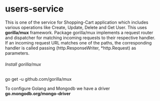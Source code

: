 # users-service

This is one of the service for Shopping-Cart application which includes various operations like Create, Update, Delete and Get User. 
This uses **gorilla/mux** framework. 
Package gorilla/mux implements a request router and dispatcher for matching incoming requests to their respective handler. If an incoming request URL matches one of the paths, the corresponding handler is called passing (http.ResponseWriter, *http.Request) as parameters.

###### Install gorilla/mux
go get -u github.com/gorilla/mux

To configure Golang and Mongodb we have a driver **go.mongodb.org/mongo-driver** 